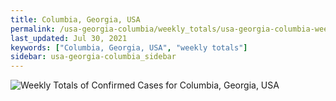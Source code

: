 ```yaml
---
title: Columbia, Georgia, USA
permalink: /usa-georgia-columbia/weekly_totals/usa-georgia-columbia-weekly_totals.html
last_updated: Jul 30, 2021
keywords: ["Columbia, Georgia, USA", "weekly totals"]
sidebar: usa-georgia-columbia_sidebar
---
```


![Weekly Totals of Confirmed Cases for Columbia, Georgia, USA](/covid_tracker/images/graphs/usa-georgia-columbia-weekly_totals_graph.png)
